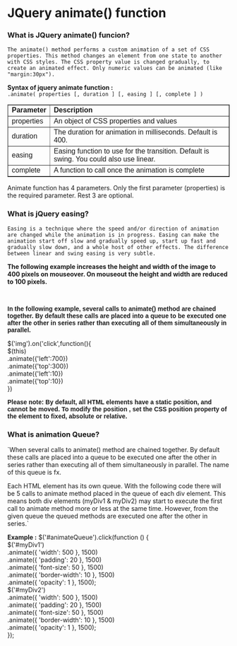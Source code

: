 # JQuery animate() function
### What is JQuery animate() funcion?
`The animate() method performs a custom animation of a set of CSS properties. This method changes an element from one state to another with CSS styles. The CSS property value is changed gradually, to create an animated effect. Only numeric values can be animated (like "margin:30px").`

**Syntax of jquery animate function :**</br>
`.animate( properties [, duration ] [, easing ] [, complete ] )`
<table border="1" style="border-collapse: collapse;">
<tbody>
<tr>
<td><span style="font-family: Arial, Helvetica, sans-serif;"><b>Parameter
</b></span></td>
<td><span style="font-family: Arial, Helvetica, sans-serif;"><b>Description
</b></span></td>
</tr>
<tr>
<td><span style="font-family: Arial, Helvetica, sans-serif;">properties
</span></td>
<td><span style="font-family: Arial, Helvetica, sans-serif;">An object of CSS properties and values
</span></td>
</tr>
<tr>
<td><span style="font-family: Arial, Helvetica, sans-serif;">duration
</span></td>
<td><span style="font-family: Arial, Helvetica, sans-serif;">The duration for animation in milliseconds. Default is 400.
</span></td>
</tr>
<tr>
<td><span style="font-family: Arial, Helvetica, sans-serif;">easing
</span></td>
<td><span style="font-family: Arial, Helvetica, sans-serif;">Easing function to use for the transition. Default is swing. You could also use linear.
</span></td>
</tr>
<tr>
<td><span style="font-family: Arial, Helvetica, sans-serif;">complete
</span></td>
<td><span style="font-family: Arial, Helvetica, sans-serif;">A function to call once the animation is complete
</span></td></tr>
</tbody></table>

Animate function has 4 parameters. Only the first parameter (properties) is the required parameter. Rest 3 are optional.

### What is jQuery easing?
`Easing is a technique where the speed and/or direction of animation are changed while the animation is in progress. Easing can make the animation start off slow and gradually speed up, start up fast and gradually slow down, and a whole host of other effects. The difference between linear and swing easing is very subtle.`

**The following example increases the height and width of the image to 400 pixels on mouseover. On mouseout the height and width are reduced to 100 pixels.**
<script></br>        
        $(document).ready(function () {  </br>      
            $("#animate").on('click',()=>{    </br>     
                $("p").animate({</br> 
                    height: '250px',</br> 
                    width: '300px',     </br>               
                    fontSize:'20px'</br> 
                },2000).animate({ backgroundColor: '#f5f5f5',},2000)</br> 
            })</br> 
            $('img').on({</br> 
                mouseover:function(){</br> 
                    $(this).animate({</br> 
                        height:'500px',</br> 
                        width :'500px'</br> 
                    },3000,'linear',animateComplete)</br> 
                },</br> 
                mouseout:function(){</br> 
                    $(this).animate({</br> 
                        height: '200px',</br> 
                        width: '200px'</br> 
                    },3000)</br> 
                }</br> 
            });</br> 
            function animateComplete(){</br> 
                alert("animation complete")</br> 
            }</br> 
        })</br> 
    </script></br> 
    
<b style="font-family: Arial, Helvetica, sans-serif;">In the following example, several calls to animate() method are chained together. By default these calls are placed into a queue to be executed one after the other in series rather than executing all of them simultaneously in parallel.</b>

 $('img').on('click',function(){</br>
                $(this)</br>
                .animate({'left':700})</br>
                .animate({'top':300})</br>
                .animate({'left':10})</br>
                .animate({'top':10})</br>
            })</br>
            
<b style="font-family: Arial, Helvetica, sans-serif;"><b>Please note:</b> By default, all HTML elements have a static position, and cannot be moved. To modify the position , set the CSS position property of the element to fixed, absolute or relative.</b>

### What is animation Queue?
`When several calls to animate() method are chained together. By default these calls are placed into a queue to be executed one after the other in series rather than executing all of them simultaneously in parallel. The name of this queue is fx.

Each HTML element has its own queue. With the following code there will be 5 calls to animate method placed in the queue of each div element. This means both div elements (myDiv1 & myDiv2) may start to execute the first call to animate method more or less at the same time. However, from the given queue the queued methods are executed one after the other in series.`

**Example :**
    $('#animateQueue').click(function () {</br>
                $('#myDiv1')</br>
                    .animate({ 'width': 500 }, 1500)</br>
                    .animate({ 'padding': 20 }, 1500)</br>
                    .animate({ 'font-size': 50 }, 1500)</br>
                    .animate({ 'border-width': 10 }, 1500)</br>
                    .animate({ 'opacity': 1 }, 1500);</br>
                $('#myDiv2')</br>
                    .animate({ 'width': 500 }, 1500)</br>
                    .animate({ 'padding': 20 }, 1500)</br>
                    .animate({ 'font-size': 50 }, 1500)</br>
                    .animate({ 'border-width': 10 }, 1500)</br>
                    .animate({ 'opacity': 1 }, 1500);</br>
            });</br>

